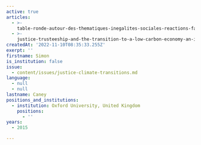 ```yaml
---
active: true
articles:
  - >-
    table-ronde-autour-des-thematiques-inegalites-sociales-reactions-face-au-changement-et-gouvernance-et-democratie-
  - >-
    justice-trusteeship-and-the-transition-to-a-low-carbon-economy-an-integrated-approach
createdAt: '2022-11-10T08:35:33.255Z'
exerpt: ''
firstname: Simon
is_institution: false
issue:
  - content/issues/justice-climate-transitions.md
language:
  - null
  - null
lastname: Caney
positions_and_institutions:
  - institution: Oxford University, United Kingdom
    positions:
      - ''
years:
  - 2015

---
```

